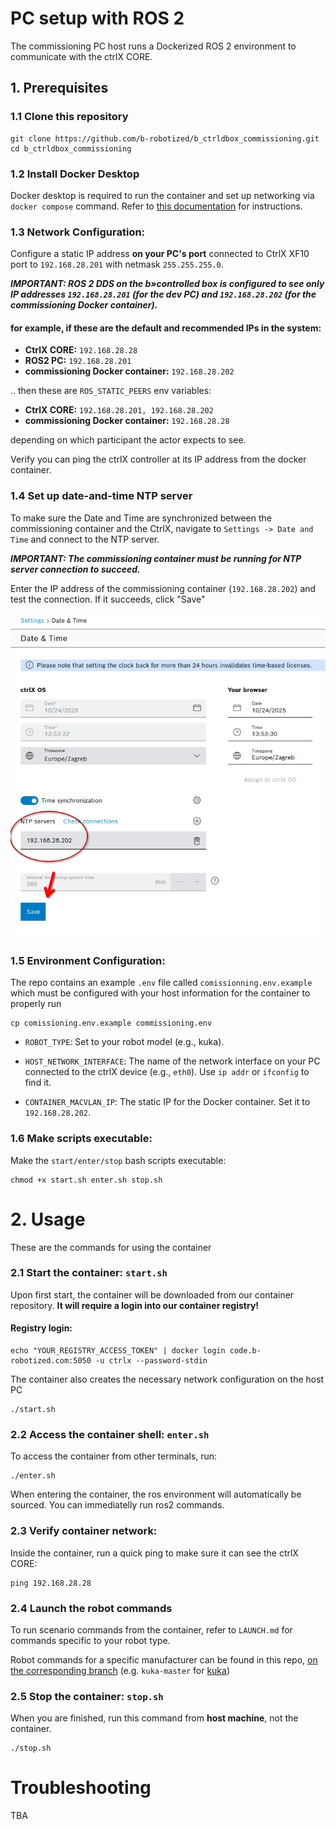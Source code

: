 # PC setup with ROS 2

The commissioning PC host runs a Dockerized ROS 2 environment to communicate with the ctrlX CORE.

## 1. Prerequisites

### 1.1 Clone this repository

  ```
  git clone https://github.com/b-robotized/b_ctrldbox_commissioning.git
  cd b_ctrldbox_commissioning
  ```
### 1.2 Install Docker Desktop

  Docker desktop is required to run the container and set up networking via `docker compose` command.
  Refer to [this documentation](https://rtw.b-robotized.com/master/docker/general_information_docker/general_information_docker.html#installation-of-docker) for instructions.

### 1.3 Network Configuration:
  
  Configure a static IP address **on your PC's port** connected to CtrlX XF10 port to `192.168.28.201` with netmask `255.255.255.0`.

  ***IMPORTANT: ROS 2 DDS on the b»controlled box is configured to see only IP addresses `192.168.28.201` (for the dev PC) and `192.168.28.202` (for the commissioning Docker container).***

  #### for example, if these are the default and recommended IPs in the system:

  - **CtrlX CORE:** `192.168.28.28`
  - **ROS2 PC:** `192.168.28.201`
  - **commissioning Docker container:** `192.168.28.202`

  .. then these are `ROS_STATIC_PEERS` env variables:
  - **CtrlX CORE:** `192.168.28.201, 192.168.28.202`
  - **commissioning Docker container:** `192.168.28.28`

  depending on which participant the actor expects to see.

  Verify you can ping the ctrlX controller at its IP address from the docker container.

### 1.4 Set up date-and-time NTP server
To make sure the Date and Time are synchronized between the commissioning container and the CtrlX, navigate to `Settings -> Date and Time` and connect to the NTP server.

***IMPORTANT: The commissioning container must be running for NTP server connection to succeed.***

Enter the IP address of the commissioning container (`192.168.28.202`) and test the connection. If it succeeds, click "Save"

![date-and-time](assets/ctrlx_date_and_time.png)

### 1.5 Environment Configuration:

  The repo contains an example `.env` file called `comissionning.env.example` which must be configured with your host information for the container to properly run

  ```
  cp comissioning.env.example commissioning.env
  ```
  * `ROBOT_TYPE`: Set to your robot model (e.g., kuka).

  * `HOST_NETWORK_INTERFACE`: The name of the network interface on your PC connected to the ctrlX device (e.g., `eth0`). Use `ip addr` or `ifconfig` to find it.

  * `CONTAINER_MACVLAN_IP`: The static IP for the Docker container. Set it to `192.168.28.202`.

### 1.6 Make scripts executable:

  Make the `start/enter/stop` bash scripts executable:
  ```
  chmod +x start.sh enter.sh stop.sh
  ```

# 2. Usage

These are the commands for using the container

### 2.1 Start the container: `start.sh`

Upon first start, the container will be downloaded from our container repository. **It will require a login into our container registry!**
#### Registry login:
```
echo "YOUR_REGISTRY_ACCESS_TOKEN" | docker login code.b-robotized.com:5050 -u ctrlx --password-stdin
```
The container also creates the necessary network configuration on the host PC
```
./start.sh
```

### 2.2 Access the container shell: `enter.sh`

To access the container from other terminals, run:
```
./enter.sh
```
When entering the container, the ros environment will automatically be sourced. You can immediatelly run ros2 commands.


### 2.3 Verify container network:

Inside the container, run a quick ping to make sure it can see the ctrlX CORE:

```
ping 192.168.28.28
```

### 2.4 Launch the robot commands

To run scenario commands from the container, refer to `LAUNCH.md` for commands specific to your robot type.

Robot commands for a specific manufacturer can be found in this repo, [on the corresponding branch](https://github.com/b-robotized/b_ctrldbox_commissioning/branches) (e.g. `kuka-master` for [kuka](https://github.com/b-robotized/b_ctrldbox_commissioning/tree/kuka-master))


### 2.5 Stop the container: `stop.sh`

When you are finished, run this command from **host machine**, not the container.
```
./stop.sh
```


# Troubleshooting

TBA